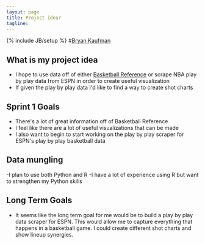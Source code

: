 ```yaml
---
layout: page
title: Project idea?
tagline: 
---
```

{% include JB/setup %}
#[Bryan Kaufman](http://about.me/bkaufman)  

## What is my project idea ##

- I hope to use data off of either [Basketball Reference](http://www.basketball-reference.com/) or scrape NBA play by play data from ESPN in order to create useful visualization
- If given the play by play data I'd like to find a way to create shot charts

## Sprint 1 Goals ##
- There's a lot of great information off of Basketball Reference
- I feel like there are a lot of useful visualizations that can be made
- I also want to begin to start working on the play by play scraper for ESPN's play by play basketball data


## Data mungling ##
-I plan to use both Python and R 
-I have a lot of experience using R but want to strengthen my Python skills

## Long Term Goals ##
- It seems like the long term goal for me would be to build a play by play data scraper for ESPN.  This would allow me to capture everything that happens in a basketball game.  I could create different shot charts and show lineup synergies.




